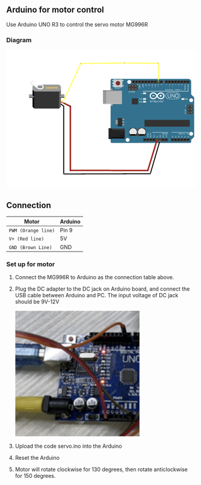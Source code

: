 ## Arduino for motor control  
Use Arduino UNO R3 to control the servo motor MG996R

### Diagram
![Diagram](../docs/images/diagram_motor.png)

## Connection
| Motor            | Arduino                                                 |
|-------------------------|---------------------------------------------------------------|
| `PWM (Orange line)`     | Pin 9   |
| `V+ (Red line)`     | 5V    |
| `GND (Brown Line)`     | GND    |



### Set up for motor

1. Connect the MG996R to Arduino as the connection table above.  

2. Plug the DC adapter to the DC jack on Arduino board, and connect the USB cable between Arduino and PC. The input voltage of DC jack should be 9V-12V 


    ![dc-jack](../docs/images/dc-jack.png)

4. Upload the code servo.ino into the Arduino 

5. Reset the Arduino 

6. Motor will rotate clockwise for 130 degrees, then rotate anticlockwise for 150 degrees. 